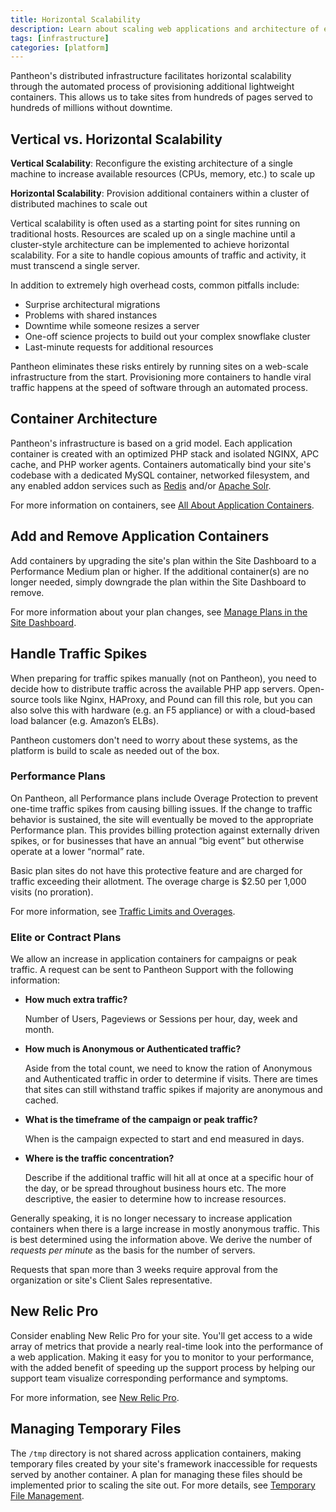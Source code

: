 ```yaml
---
title: Horizontal Scalability
description: Learn about scaling web applications and architecture of every Pantheon environment.
tags: [infrastructure]
categories: [platform]
---
```

Pantheon's distributed infrastructure facilitates horizontal scalability through the automated process of provisioning additional lightweight containers. This allows us to take sites from hundreds of pages served to hundreds of millions without downtime.

## Vertical vs. Horizontal Scalability

**Vertical Scalability**: Reconfigure the existing architecture of a single machine to increase available resources (CPUs, memory, etc.) to scale up

**Horizontal Scalability**: Provision additional containers within a cluster of distributed machines to scale out

Vertical scalability is often used as a starting point for sites running on traditional hosts. Resources are scaled up on a single machine until a cluster-style architecture can be implemented to achieve horizontal scalability. For a site to handle copious amounts of traffic and activity, it must transcend a single server.

In addition to extremely high overhead costs, common pitfalls include:

- Surprise architectural migrations
- Problems with shared instances
- Downtime while someone resizes a server
- One-off science projects to build out your complex snowflake cluster
- Last-minute requests for additional resources


Pantheon eliminates these risks entirely by running sites on a web-scale infrastructure from the start. Provisioning more containers to handle viral traffic happens at the speed of software through an automated process.


## Container Architecture

Pantheon's infrastructure is based on a grid model. Each application container is created with an optimized PHP stack and isolated NGINX, APC cache, and PHP worker agents. Containers automatically bind your site's codebase with a dedicated MySQL container, networked filesystem, and any enabled addon services such as [Redis](/redis/) and/or [Apache Solr](/solr).

For more information on containers, see [All About Application Containers](/application-containers/).

## Add and Remove Application Containers
Add containers by upgrading the site's plan within the Site Dashboard to a Performance Medium plan or higher. If the additional container(s) are no longer needed, simply downgrade the plan within the Site Dashboard to remove.

For more information about your plan changes, see [Manage Plans in the Site Dashboard](/site-plan/#upgrades).

## Handle Traffic Spikes
When preparing for traffic spikes manually (not on Pantheon), you need to decide how to distribute traffic across the available PHP app servers. Open-source tools like Nginx, HAProxy, and Pound can fill this role, but you can also solve this with hardware (e.g. an F5 appliance) or with a cloud-based load balancer (e.g. Amazon’s ELBs).

Pantheon customers don't need to worry about these systems, as the platform is build to scale as needed out of the box.

### Performance Plans
On Pantheon, all Performance plans include Overage Protection to prevent one-time traffic spikes from causing billing issues. If the change to traffic behavior is sustained, the site will eventually be moved to the appropriate Performance plan. This provides billing protection against externally driven spikes, or for businesses that have an annual “big event” but otherwise operate at a lower “normal” rate.

Basic plan sites do not have this protective feature and are charged for traffic exceeding their allotment. The overage charge is $2.50 per 1,000 visits (no proration).

For more information, see [Traffic Limits and Overages](/traffic-limits/).

### Elite or Contract Plans
We allow an increase in application containers for campaigns or peak traffic. A request can be sent to Pantheon Support with the following information:

- **How much extra traffic?**

  Number of Users, Pageviews or Sessions per hour, day, week and month.
- **How much is Anonymous or Authenticated traffic?**

  Aside from the total count, we need to know the ration of Anonymous and Authenticated traffic in order to determine if visits. There are times that sites can still withstand traffic spikes if majority are anonymous and cached.
- **What is the timeframe of the campaign or peak traffic?**

  When is the campaign expected to start and end measured in days.
- **Where is the traffic concentration?**

  Describe if the additional traffic will hit all at once at a specific hour of the day, or be spread throughout business hours etc. The more descriptive, the easier to determine how to increase resources.

Generally speaking, it is no longer necessary to increase application containers when there is a large increase in mostly anonymous traffic. This is best determined using the information above. We derive the number of *requests per minute* as the basis for the number of servers.

Requests that span more than 3 weeks require approval from the organization or site's Client Sales representative. 

## New Relic Pro
Consider enabling New Relic Pro for your site. You'll get access to a wide array of metrics that provide a nearly real-time look into the performance of a web application. Making it easy for you to monitor to your performance, with the added benefit of speeding up the support process by helping our support team visualize corresponding performance and symptoms.

For more information, see [New Relic Pro](/new-relic).

## Managing Temporary Files
The `/tmp` directory is not shared across application containers, making temporary files created by your site's framework inaccessible for requests served by another container. A plan for managing these files should be implemented prior to scaling the site out. For more details, see [Temporary File Management](/tmp/).
